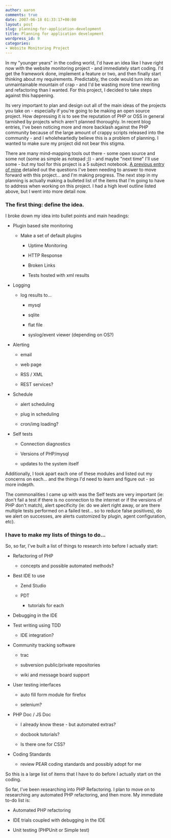 ```yaml
---
author: aaron
comments: true
date: 2007-06-18 01:33:17+00:00
layout: post
slug: planning-for-application-development
title: Planning for application development
wordpress_id: 9
categories:
- Website Monitoring Project
---
```


In my "younger years" in the coding world, I'd have an idea like I have right now with the website monitoring project - and immediately start coding.  I'd get the framework done, implement a feature or two, and then finally start thinking about my requirements.  Predictably, the code would turn into an unmaintainable mountain of crap - and I'd be wasting more time rewriting and refactoring than I wanted.  For this project, I decided to take steps against this happening.

<!-- more -->

Its very important to plan and design out all of the main ideas of the projects you take on - especially if you're going to be making an open source project.  How depressing it is to see the reputation of PHP or OSS in general tarnished by projects which aren't planned thoroughly.  In recent blog entries, I've been noticing more and more backlash against the PHP community because of the large amount of crappy scripts released into the community - and I wholeheartedly believe this is a problem of planning.  I wanted to make sure my project did not bear this stigma.

There are many mind-mapping tools out there - some open source and some not (some as simple as notepad ;)) - and maybe "next time" I'll use some - but my tool for this project is a 5 subject notebook.  [A previous entry of mine](http://aaronsaray.com/blog/2007/06/12/website-monitoring-project/) detailed out the questions I've been needing to answer to move forward with this project...  and I'm making progress.  The next step in my planning is actually making a bulleted list of the items that I'm going to have to address when working on this project.  I had a high level outline listed above, but I went into more detail now.



### The first thing: define the idea.



I broke down my idea into bullet points and main headings:



	
  * Plugin based site monitoring

	
    * Make a set of default plugins

	
      * Uptime Monitoring

	
      * HTTP Response

	
      * Broken Links

	
      * Tests hosted with xml results







	
  * Logging

	
    * log results to...

	
      * mysql

	
      * sqlite

	
      * flat file

	
      * syslog/event viewer (depending on OS?)







	
  * Alerting

	
    * email

	
    * web page

	
    * RSS / XML

	
    * REST services?




	
  * Schedule

	
    * alert scheduling

	
    * plug in scheduling

	
    * cron/img loading?




	
  * Self tests

	
    * Connection diagnostics

	
    * Versions of PHP/mysql

	
    * updates to the system itself





Additionally, I took apart each one of these modules and listed out my concerns on each... and the things I'd need to learn and figure out - so more indepth.

The commonalities I came up with was the Self tests are very important (ie: don't fail a test if there is no connection to the internet or if the versions of PHP don't match), alert specificity (ie: do we alert right away, or are there multiple tests performed on a failed test... so to reduce false positives), do we alert on successes, are alerts customized by plugin, agent configuration, etc).



### I have to make my lists of things to do...



So, so far, I've built a list of things to research into before I actually start:



	
  * Refactoring of PHP

	
    * concepts and possible automated methods?




	
  * Best IDE to use

	
    * Zend Studio

	
    * PDT

	
      * tutorials for each







	
  * Debugging in the IDE

	
  * Test writing using TDD

	
    * IDE integration?




	
  * Community tracking software

	
    * trac

	
    * subversion public/private repositories

	
    * wiki and message board support




	
  * User testing interfaces

	
    * auto fill form module for firefox

	
    * selenium?




	
  * PHP Doc / JS Doc

	
    * I already know these - but automated extras?

	
    * docbook tutorials?

	
    * Is there one for CSS?




	
  * Coding Standards

	
    * review PEAR coding standards and possibly adopt for me





So this is a large list of items that I have to do before I actually start on the coding.

So far, I've been researching into PHP Refactoring.  I plan to move on to researching any automated PHP refactoring, and then more.  My immediate to-do list is:

	
  * Automated PHP refactoring

	
  * IDE trials coupled with debugging in the IDE

	
  * Unit testing (PHPUnit or Simple test)


